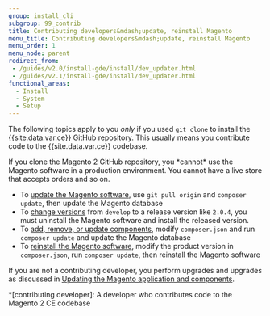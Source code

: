 ```yaml
---
group: install_cli
subgroup: 99_contrib
title: Contributing developers&mdash;update, reinstall Magento
menu_title: Contributing developers&mdash;update, reinstall Magento
menu_order: 1
menu_node: parent
redirect_from:
 - /guides/v2.0/install-gde/install/dev_updater.html
 - /guides/v2.1/install-gde/install/dev_updater.html
functional_areas:
  - Install
  - System
  - Setup
---
```


The following topics apply to you *only* if you used `git clone` to install the {{site.data.var.ce}} GitHub repository. This usually means you contribute code to the {{site.data.var.ce}} codebase.

<div class="bs-callout bs-callout-warning" markdown="1">
If you clone the Magento 2 GitHub repository, you *cannot* use the Magento software in a production environment. You cannot have a live store that accepts orders and so on.
</div>

*	To <a href="{{ page.baseurl }}/install-gde/install/cli/dev_update-magento.html">update the Magento software</a>, use `git pull origin` and `composer update`, then update the Magento database
*	To <a href="{{ page.baseurl }}/install-gde/install/cli/dev_downgrade.html">change versions</a> from `develop` to a release version like `2.0.4`, you must uninstall the Magento software and install the released version.
*	To <a href="{{ page.baseurl }}/install-gde/install/cli/dev_add-update.html">add, remove, or update components</a>, modify `composer.json` and run `composer update` and update the Magento database
*	To <a href="{{ page.baseurl }}/install-gde/install/cli/dev_reinstall.html">reinstall the Magento software</a>, modify the product version in `composer.json`, run `composer update`, then reinstall the Magento software

<div class="bs-callout bs-callout-info" id="info">
	<span class="glyphicon-class">
		<p>If you are not a contributing developer, you perform upgrades and upgrades as discussed in <a href="{{ page.baseurl }}/comp-mgr/bk-compman-upgrade-guide.html">Updating the Magento application and components</a>.</p> </span>
</div>

<!-- ABBREVIATIONS -->

*[contributing developer]: A developer who contributes code to the Magento 2 CE codebase
